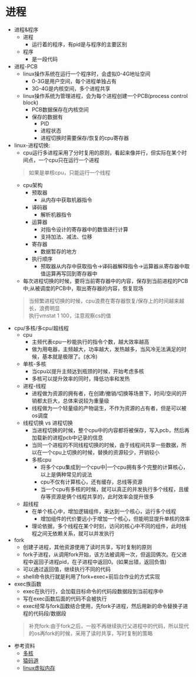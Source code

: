 # 进程
* 进程&程序
    * 进程
        * 运行着的程序，有pid是与程序的主要区别
    * 程序
        * 是一段代码
* 进程-PCB
    * linux操作系统在运行一个程序时，会虚拟0-4G地址空间
        * 0-3G是用户空间，每个进程单独占有
        * 3G-4G是内核空间，多个进程共享
    * linux操作系统为管理进程，会为每个进程创建一个PCB(process control block)
        * PCB数据保存在内核空间
        * 保存的数据有
            * PID
            * 进程状态
            * 进程切换时需要保存/恢复的cpu寄存器
* linux-进程切换:  
    * cpu运行多进程采用了分时复用的原则，看起来像并行，但实际在某个时间点，一个cpu只在运行一个进程
    > 如果是单核cpu，只能运行一个线程
    * cpu架构
        * 预取器
            * 从内存中获取机器指令
        * 译码器
            * 解析机器指令
        * 运算器
            * 对指令设计的寄存器中的数值进行计算
            * 支持加法、减法、位移
        * 寄存器
            * 数据暂存的地方
        * 执行顺序
            * 预取器从内存中获取指令->译码器解释指令->运算器从寄存器中取值运算再写回到寄存器中
    * 每次进程切换的时候，要将当前寄存器中的内容，保存到当前进程的PCB中;从被调度的PCB中，取出寄存器的内容，恢复现场
    > 当频繁进程切换的时候，cpu浪费在寄存器恢复/保存上的时间越来越长，浪费明显  
    执行vmstat 1 100，注意观察cs的值
* cpu/多核/多cpu/超线程
    * cpu
        * 主频代表cpu一秒能执行的指令个数，越大效率越高
        * 做为用电器，主频越大，功率越大，发热越多，当风冷无法满足的时候，基本就是极限了。(水冷)
    * 单核-多核
        * 当cpu以提升主频达到瓶颈的时候，开始考虑多核
        * 多核可以提升效率的同时，降低功率和发热
    * 进程-线程
        * 进程做为资源的拥有者，在创建/撤销/切换等场景下，时间/空间的开销都太巨大，总体来说较为重量级
        * 线程做为一个轻量级的产物诞生，不作为资源的占有者，但是可以被os调度
    * 线程切换 vs 进程切换
        * 当进程切换的时候，整个cpu中的内容都将被保存，写入pcb，然后再加载新的进程pcb中记录的信息
        * 当同一个进程的不同线程切换的时候，由于线程间共享一些数据，所以在一个cpu上切换的时候，替换的资源较少，开销较小
        * 多核cpu
            * 将多个cpu集成到一个cpu中|一个cpu拥有多个完整的计算核心，以上是俩种常见的说法
            * cpu不仅有计算核心，还有缓存，总线等资源
            * 当一个cpu有多核的时候，就可以真正的并发执行多个线程，且缓存等资源是俩个线程共享的，此时效率会提升很多
    * 超线程
        * 在单个核心中，增加逻辑组件，来达到一个核心，运行多个线程
            * 增加组件的代价要远小于增加一个核心，但能明显提升单核的效率
        * 理论依据，多个线程在某个时刻，访问的核心中不同的组件，此时线程之间无依赖关系，就可以并发执行
* fork
    * 创建子进程，其他资源使用了读时共享，写时复制的原则
    * fork子进程，从调用fork开始，该方法被调用一次，但返回俩次。在父进程中返回子进程pid，在子进程中返回0。(如果出错，返回负值)
    * 可以通过返回值，继续执行不同的代码
    * shell命令执行就是利用了fork+exec+前后台作业的方式实现
* exec族函数
    * exec在执行行，会加载目标命令的代码段数据段到当前程序中
    * 写在exec函数后面的代码不会被执行
    * exec经常与fork函数结合使用，先fork子进程，然后用新的命令替换子进程的代码段/数据段
    > 补充fork:由于fork之后，一般不再继续执行父进程中的代码，所以现代的os再fork的时候，采用了读时共享，写时复制的策略
*  参考资料
    * [多核](https://baike.baidu.com/item/%E5%A4%9A%E6%A0%B8%E5%A4%84%E7%90%86%E5%99%A8/10278420?fr=aladdin)
    * [猿码道](https://www.jianshu.com/p/5549e89133d2)
    * [linux虚拟内存](https://blog.csdn.net/ZYZMZM_/article/details/87893543)